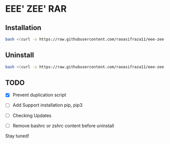 # EEE' ZEE' RAR

## Installation

```bash
bash <(curl -s https://raw.githubusercontent.com/raoasifraza11/eee-zee-rar/master/eee-zee-rar.sh)
```

## Uninstall

```bash
bash <(curl -s https://raw.githubusercontent.com/raoasifraza11/eee-zee-rar/master/uninstall.sh)
```

## TODO

- [x] Prevent duplication script
- [ ] Add Support installation pip, pip3
- [ ] Checking Updates
- [ ] Remove bashrc or zshrc content before uninstall




Stay tuned!
